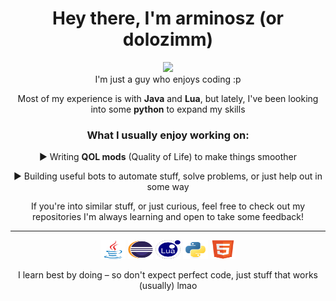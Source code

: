 <div align="center">
  <h1>Hey there, I'm arminosz (or dolozimm)</h1>
</div>
<div align="center">
  <a href="https://github.com/arminosz">
    <img src="https://github-readme-stats.vercel.app/api/top-langs/?username=arminosz&layout=donut&theme=dark"/>
  </a>
</div>

<div align="center">
  I'm just a guy who enjoys coding :p

  Most of my experience is with <strong>Java</strong> and <strong>Lua</strong>, but lately, I've been looking into some <strong>python</strong> to expand my skills
  
  <h3>What I usually enjoy working on:</h3>
  ▶️ Writing <strong>QOL mods</strong> (Quality of Life) to make things smoother

  ▶️ Building useful bots to automate stuff, solve problems, or just help out in some way

  If you're into similar stuff, or just curious, feel free to check out my repositories
  I'm always learning and open to take some feedback!
</div>

<hr>

<div align="center" style="display: inline_block">
  <img align="center" alt="Java" height="30" width="40" src="https://raw.githubusercontent.com/devicons/devicon/master/icons/java/java-original.svg">
  <img align="center" alt="Eclipse" height="30" width="40" src="https://raw.githubusercontent.com/devicons/devicon/master/icons/eclipse/eclipse-original.svg">
  <img align="center" alt="Lua" height="30" width="40" src="https://raw.githubusercontent.com/devicons/devicon/master/icons/lua/lua-original.svg">
  <img align="center" alt="Python" height="30" width="40" src="https://raw.githubusercontent.com/devicons/devicon/master/icons/python/python-original.svg">
  <img align="center" alt="HTML" height="30" width="40" src="https://raw.githubusercontent.com/devicons/devicon/master/icons/html5/html5-original.svg">
</div>

<br>

<div align="center">
  I learn best by doing – so don't expect perfect code, just stuff that works (usually) lmao
</div>
